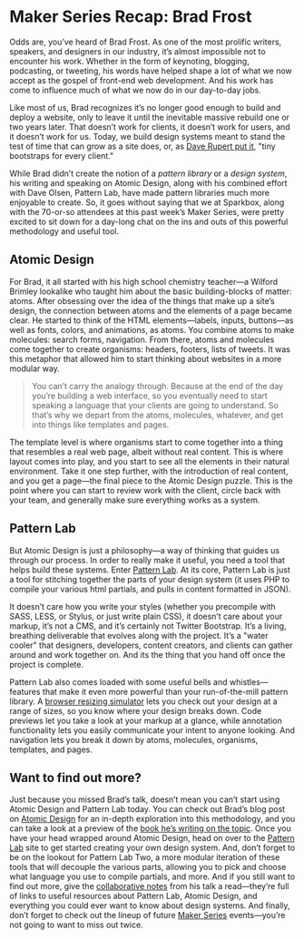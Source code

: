 # Maker Series Recap: Brad Frost
Odds are, you’ve heard of Brad Frost. As one of the most prolific writers, speakers, and designers in our industry, it’s almost impossible not to encounter his work. Whether in the form of keynoting, blogging, podcasting, or tweeting, his words have helped shape a lot of what we now accept as the gospel of front-end web development. And his work has come to influence much of what we now do in our day-to-day jobs.

Like most of us, Brad recognizes  it’s no longer good enough to build and deploy a website, only to leave it until the inevitable massive rebuild one or two years later. That doesn’t work for clients, it doesn’t work for users, and it doesn’t work for us. Today, we build design systems meant to stand the test of time that can grow as a site does, or, as [Dave Rupert put it](http://daverupert.com/2013/04/responsive-deliverables/), "tiny bootstraps for every client."

While Brad didn’t create the notion of a *pattern library* or a *design system*, his writing and speaking on Atomic Design, along with his combined effort with Dave Olsen, Pattern Lab, have made pattern libraries much more enjoyable to create. So, it goes without saying that we at Sparkbox, along with the 70-or-so attendees at this past week’s Maker Series, were pretty excited to sit down for a day-long chat on the ins and outs of this powerful methodology and useful tool.

## Atomic Design
For Brad, it all started with his high school chemistry teacher—a Wilford Brimley lookalike who taught him about the basic building-blocks of matter: atoms. After obsessing over the idea of the things that make up a site’s design, the connection between atoms and the elements of a page became clear. He started to think of the HTML elements—labels, inputs, buttons—as well as fonts, colors, and animations, as atoms. You combine atoms to make molecules: search forms, navigation. From there, atoms and molecules come together to create organisms: headers, footers, lists of tweets. It was this metaphor that allowed him to start thinking about websites in a more modular way.

>  You can’t carry the analogy through. Because at the end of the day you’re building a web interface, so you eventually need to start speaking a language that your clients are going to understand. So that’s why we depart from the atoms, molecules, whatever, and get into things like templates and pages.

The template level is where organisms start to come together into a thing that resembles a real web page, albeit without real content. This is where layout comes into play, and you start to see all the elements in their natural environment. Take it one step further, with the introduction of real content, and you get a page—the final piece to the Atomic Design puzzle. This is the point where you can start to review work with the client, circle back with your team, and generally make sure everything works as a system.

## Pattern Lab
But Atomic Design is just a philosophy—a way of thinking that guides us through our process. In order to really make it useful, you need a tool that helps build these systems. Enter [Pattern Lab](http://patternlab.io/). At its core, Pattern Lab is just a tool for stitching together the parts of your design system (it uses PHP to compile your various html partials, and pulls in content formatted in JSON). 

It doesn’t care how you write your styles (whether you precompile with SASS, LESS, or Stylus, or just write plain CSS), it doesn’t care about your markup, it’s not a CMS, and it’s certainly not Twitter Bootstrap. It’s a living, breathing deliverable that evolves along with the project. It’s a "water cooler" that designers, developers, content creators, and clients can gather around and work together on. And its the thing that you hand off once the project is complete.

Pattern Lab also comes loaded with some useful bells and whistles—features that make it even more powerful than your run-of-the-mill pattern library. A [browser resizing simulator](http://bradfrost.com/demo/ish/) lets you check out your design at a range of sizes, so you know where your design breaks down. Code previews let you take a look at your markup at a glance, while annotation functionality lets you easily communicate your intent to anyone looking. And navigation lets you break it down by atoms, molecules, organisms, templates, and pages.

## Want to find out more?
Just because you missed Brad’s talk, doesn’t mean you can’t start using Atomic Design and Pattern Lab today. You can check out Brad’s blog post on [Atomic Design](http://bradfrost.com/blog/post/atomic-web-design/) for an in-depth exploration into this methodology, and you can take a look at a preview of the [book he’s writing on the topic](http://atomicdesign.bradfrost.com/). Once you have your head wrapped around Atomic Design, head on over to the [Pattern Lab](http://patternlab.io/) site to get started creating your own design system. And, don’t forget to be on the lookout for Pattern Lab Two, a more modular iteration of these tools that will decouple the various parts, allowing you to pick and choose what language you use to compile partials, and more. And if you still want to find out more, give the [collaborative notes](https://docs.google.com/a/heysparkbox.com/document/d/1RlASJwSz1i1NjK8tBq9UqcE_HaGlKPo6awbzyqIL69k/preview?sle=true) from his talk a read—they’re full of links to useful resources about Pattern Lab, Atomic Design, and everything you could ever want to know about design systems. And finally, don’t forget to check out the lineup of future [Maker Series](http://buildright.io/maker-series/) events—you’re not going to want to miss out twice.




	 
